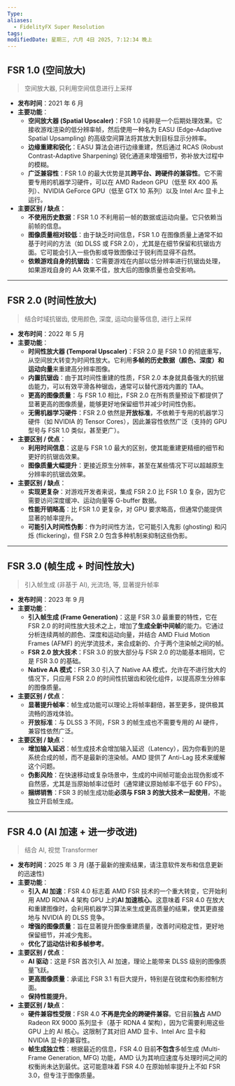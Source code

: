 ```yaml
---
Type: 
aliases:
  - FidelityFX Super Resolution
tags: 
modifiedDate: 星期三, 六月 4日 2025, 7:12:34 晚上
---
```


## FSR 1.0 (空间放大)

> 空间放大器, 只利用空间信息进行上采样

- **发布时间**：2021 年 6 月
- **主要功能**：
    - **空间放大器 (Spatial Upscaler)**：FSR 1.0 纯粹是一个后期处理效果。它接收游戏渲染的低分辨率帧，然后使用一种名为 EASU (Edge-Adaptive Spatial Upsampling) 的高级空间算法将其放大到目标显示分辨率。
    - **边缘重建和锐化**：EASU 算法会进行边缘重建，然后通过 RCAS (Robust Contrast-Adaptive Sharpening) 锐化通道来增强细节，弥补放大过程中的模糊。
    - **广泛兼容性**：FSR 1.0 的最大优势是其**跨平台、跨硬件的兼容性**。它不需要专用的机器学习硬件，可以在 AMD Radeon GPU（低至 RX 400 系列）、NVIDIA GeForce GPU（低至 GTX 10 系列）以及 Intel Arc 显卡上运行。
- **主要区别 / 缺点**：
    - **不使用历史数据**：FSR 1.0 不利用前一帧的数据或运动向量。它只依赖当前帧的信息。
    - **图像质量相对较低**：由于缺乏时间信息，FSR 1.0 在图像质量上通常不如基于时间的方法（如 DLSS 或 FSR 2.0），尤其是在细节保留和抗锯齿方面。它可能会引入一些伪影或导致图像过于锐利而显得不自然。
    - **依赖游戏自身的抗锯齿**：它需要游戏在内部以低分辨率进行抗锯齿处理，如果游戏自身的 AA 效果不佳，放大后的图像质量也会受影响。

---

## FSR 2.0 (时间性放大)

> 结合时域抗锯齿, 使用颜色, 深度, 运动向量等信息, 进行上采样

- **发布时间**：2022 年 5 月
- **主要功能**：
    - **时间性放大器 (Temporal Upscaler)**：FSR 2.0 是 FSR 1.0 的彻底重写，从空间放大转变为时间性放大。它利用**多帧的历史数据（颜色、深度）和运动向量**来重建高分辨率图像。
    - **内置抗锯齿**：由于其时间性重建的性质，FSR 2.0 本身就具备强大的抗锯齿能力，可以有效平滑各种锯齿，通常可以替代游戏内置的 TAA。
    - **更高的图像质量**：与 FSR 1.0 相比，FSR 2.0 在所有质量预设下都提供了显著更高的图像质量，能够更好地保留细节并减少时间性伪影。
    - **无需机器学习硬件**：FSR 2.0 依然是**开放标准**，不依赖于专用的机器学习硬件（如 NVIDIA 的 Tensor Cores），因此兼容性依然广泛（支持的 GPU 型号与 FSR 1.0 类似，甚至更广）。
- **主要区别 / 优点**：
    - **利用时间信息**：这是与 FSR 1.0 最大的区别，使其能重建更精细的细节和更好的抗锯齿效果。
    - **图像质量大幅提升**：更接近原生分辨率，甚至在某些情况下可以超越原生分辨率的抗锯齿效果。
- **主要区别 / 缺点**：
    - **实现更复杂**：对游戏开发者来说，集成 FSR 2.0 比 FSR 1.0 复杂，因为它需要访问深度缓冲、运动向量等 G-buffer 数据。
    - **性能开销略高**：比 FSR 1.0 更复杂，对 GPU 要求略高，但通常仍能提供显著的帧率提升。
    - **可能引入时间性伪影**：作为时间性方法，它可能引入鬼影 (ghosting) 和闪烁 (flickering)，但 FSR 2.0 包含多种机制来抑制这些伪影。

---

## FSR 3.0 (帧生成 + 时间性放大)

>  引入帧生成 (非基于 AI), 光流场, 等, 显著提升帧率

- **发布时间**：2023 年 9 月
- **主要功能**：
    - **引入帧生成 (Frame Generation)**：这是 FSR 3.0 最重要的特性，它在 FSR 2.0 的时间性放大技术之上，增加了**生成全新中间帧**的能力。它通过分析连续两帧的颜色、深度和运动向量，并结合 AMD Fluid Motion Frames (AFMF) 的光学流技术，来合成新的、介于两个渲染帧之间的帧。
    - **FSR 2.0 放大技术**：FSR 3.0 的放大部分与 FSR 2.0 的功能基本相同，它是 FSR 3.0 的基础。
    - **Native AA 模式**：FSR 3.0 引入了 Native AA 模式，允许在不进行放大的情况下，只应用 FSR 2.0 的时间性抗锯齿和锐化组件，以提高原生分辨率的图像质量。
- **主要区别 / 优点**：
    - **显著提升帧率**：帧生成功能可以理论上将帧率翻倍，甚至更多，提供极其流畅的游戏体验。
    - **开放标准**：与 DLSS 3 不同，FSR 3 的帧生成也不需要专用的 AI 硬件，兼容性依然广泛。
- **主要区别 / 缺点**：
    - **增加输入延迟**：帧生成技术会增加输入延迟（Latency），因为你看到的是系统合成的帧，而不是最新的渲染帧。AMD 提供了 Anti-Lag 技术来缓解这个问题。
    - **伪影风险**：在快速移动或复杂场景中，生成的中间帧可能会出现伪影或不自然感，尤其是当原始帧率过低时（通常建议原始帧率不低于 60 FPS）。
    - **捆绑销售**：FSR 3 的帧生成功能**必须与 FSR 3 的放大技术一起使用**，不能独立开启帧生成。

---

## FSR 4.0 (AI 加速 + 进一步改进)

> 结合 AI, 视觉 Transformer

- **发布时间**：2025 年 3 月 (基于最新的搜索结果，请注意软件发布和信息更新的迅速性)
- **主要功能**：
    - **引入 AI 加速**：FSR 4.0 标志着 AMD FSR 技术的一个重大转变，它开始利用 AMD RDNA 4 架构 GPU 上的**AI 加速核心**。这意味着 FSR 4.0 在放大和重建图像时，会利用机器学习算法来生成更高质量的结果，使其更直接地与 NVIDIA 的 DLSS 竞争。
    - **增强的图像质量**：旨在显著提升图像重建质量，改善时间稳定性，更好地保留细节，并减少鬼影。
    - **优化了运动估计和多帧参考**。
- **主要区别 / 优点**：
    - **AI 驱动**：这是 FSR 首次引入 AI 加速，理论上能带来 DLSS 级别的图像质量飞跃。
    - **更高图像质量**：承诺比 FSR 3.1 有巨大提升，特别是在锐度和伪影控制方面。
    - **保持性能提升**。
- **主要区别 / 缺点**：
    - **硬件兼容性受限**：FSR 4.0 **不再是完全的跨硬件兼容**。它目前**独占** AMD Radeon RX 9000 系列显卡（基于 RDNA 4 架构），因为它需要利用这些 GPU 上的 AI 核心。这限制了其对旧 AMD 显卡、Intel Arc 显卡和 NVIDIA 显卡的兼容性。
    - **帧生成独立性**：根据最近的信息，FSR 4.0 目前**不包含**多帧生成 (Multi-Frame Generation, MFG) 功能，AMD 认为其响应速度与处理时间之间的权衡尚未达到最优。这可能意味着 FSR 4.0 在原始帧率提升上不如 FSR 3.0，但专注于图像质量。
